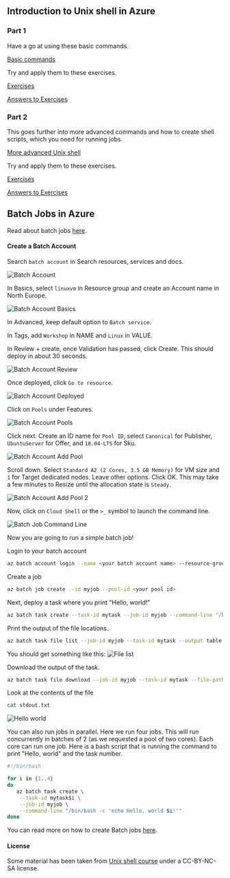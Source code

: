 ## Introduction to Unix shell in Azure

### Part 1
Have a go at using these basic commands.

[Basic commands](https://github.com/alexeymorgunov/unixshellcourse/blob/master/Notes1.md)

Try and apply them to these exercises.

[Exercises](https://github.com/alexeymorgunov/unixshellcourse/blob/master/Exercises1.md)

[Answers to Exercises](https://github.com/alexeymorgunov/unixshellcourse/blob/master/Exercises1.md)

### Part 2
This goes further into more advanced commands and how to create shell scripts, which you need for running jobs.

[More advanced Unix shell](https://github.com/alexeymorgunov/unixshellcourse/blob/master/Notes2.md)

Try and apply them to these exercises.

[Exercises](https://github.com/alexeymorgunov/unixshellcourse/blob/master/Exercises2.md)

[Answers to Exercises](https://github.com/alexeymorgunov/unixshellcourse/blob/master/Answers2.md)

## Batch Jobs in Azure

Read about batch jobs [here](https://docs.microsoft.com/en-us/azure/batch/batch-technical-overview).

#### Create a Batch Account

Search `batch account` in Search resources, services and docs.

![Batch Account](img/batchaccounts1.png)

In Basics, select `linuxvm` in Resource group and create an Account name in North Europe.

![Batch Account Basics](img/basicsbatchaccounts2.png)

In Advanced, keep default option to `Batch service`.

In Tags, add `Workshop` in NAME and `Linux` in VALUE.

In Review + create, once Validation has passed, click Create. This should deploy in about 30 seconds.

![Batch Account Review](img/reviewbatchaccounts4.png)

Once deployed, click `Go to resource`.

![Batch Account Deployed](img/deployedbatchaccounts5.png)

Click on `Pools` under Features.

![Batch Account Pools](img/poolsbatchaccounts6.png)

Click next. Create an ID name for `Pool ID`, select `Canonical` for Publisher, `UbuntuServer` for Offer, and `18.04-LTS` for Sku.

![Batch Account Add Pool](img/addpoolbatchaccounts7.png)

Scroll down. Select `Standard A2 (2 Cores, 3.5 GB Memory)` for VM size and `1` for Target dedicated nodes. Leave other options. Click OK. This may take a few minutes to Resize until the allocation state is `Steady`.

![Batch Account Add Pool 2](img/addpool2batchaccounts8.png)

Now, click on `Cloud Shell` or the `>_` symbol to launch the command line.

![Batch Job Command Line](img/deployedpools9.png)

Now you are going to run a simple batch job!

Login to your batch account
```bash
az batch account login --name <your batch account name> --resource-group linuxvm --shared-key-auth
```

Create a job
```bash
az batch job create --id myjob --pool-id <your pool id>
```

Next, deploy a task where you print "Hello, world!"
```bash
az batch task create --task-id mytask --job-id myjob --command-line "/bin/bash -c 'echo Hello, world'"
```

Print the output of the file locations.
```bash
az batch task file list --job-id myjob --task-id mytask --output table
```
You should get something like this:
![File list](img/locationoutput11.png)

Download the output of the task.
```bash
az batch task file download --job-id myjob --task-id mytask --file-path stdout.txt --destination ./stdout.txt
```

Look at the contents of the file
```bash
cat stdout.txt
```
![Hello world](img/helloworld12.png)

You can also run jobs in parallel. Here we run four jobs. This will run concurrently in batches of 2 (as we requested a pool of two cores). Each core can run one job. Here is a bash script that is running the command to print "Hello, world" and the task number.
```bash
#!/bin/bash

for i in {1..4}
do
   az batch task create \
    --task-id mytask$i \
    --job-id myjob \
    --command-line "/bin/bash -c 'echo Hello, world $i!'"
done
```

You can read more on how to create Batch jobs [here](https://docs.microsoft.com/en-us/azure/batch/).

#### License
Some material has been taken from [Unix shell course](https://github.com/alexeymorgunov/unixshellcourse) under a CC-BY-NC-SA license.
